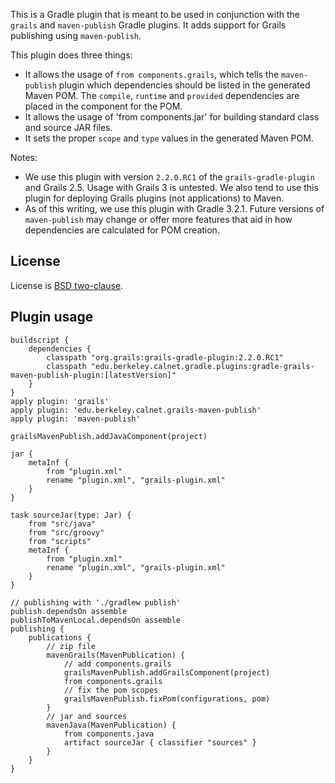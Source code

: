 This is a Gradle plugin that is meant to be used in conjunction with the
`grails` and `maven-publish` Gradle plugins.  It adds support for Grails
publishing using `maven-publish`.

This plugin does three things:
* It allows the usage of `from components.grails`, which tells the
  `maven-publish` plugin which dependencies should be listed in the
  generated Maven POM.  The `compile`, `runtime` and `provided` dependencies
  are placed in the component for the POM.
* It allows the usage of 'from components.jar' for building standard class
  and source JAR files.
* It sets the proper `scope` and `type` values in the generated Maven POM.

Notes: 
* We use this plugin with version `2.2.0.RC1` of the `grails-gradle-plugin`
  and Grails 2.5.  Usage with Grails 3 is untested.  We also tend to use
  this plugin for deploying Grails plugins (not applications) to Maven.
* As of this writing, we use this plugin with Gradle 3.2.1.  Future
  versions of `maven-publish` may change or offer more features that aid in
  how dependencies are calculated for POM creation.

## License

License is [BSD two-clause](LICENSE.txt).

## Plugin usage

```
buildscript {
    dependencies {
        classpath "org.grails:grails-gradle-plugin:2.2.0.RC1"
        classpath "edu.berkeley.calnet.gradle.plugins:gradle-grails-maven-publish-plugin:[latestVersion]"
    }
}
apply plugin: 'grails'
apply plugin: 'edu.berkeley.calnet.grails-maven-publish'
apply plugin: 'maven-publish'

grailsMavenPublish.addJavaComponent(project)

jar {
    metaInf {
        from "plugin.xml"
        rename "plugin.xml", "grails-plugin.xml"
    }
}

task sourceJar(type: Jar) {
    from "src/java"
    from "src/groovy"
    from "scripts"
    metaInf {
        from "plugin.xml"
        rename "plugin.xml", "grails-plugin.xml"
    }
}

// publishing with './gradlew publish'
publish.dependsOn assemble
publishToMavenLocal.dependsOn assemble
publishing {
    publications {
        // zip file
        mavenGrails(MavenPublication) {
            // add components.grails
            grailsMavenPublish.addGrailsComponent(project)
            from components.grails
            // fix the pom scopes
            grailsMavenPublish.fixPom(configurations, pom)
        }
        // jar and sources
        mavenJava(MavenPublication) {
            from components.java
            artifact sourceJar { classifier "sources" }
        }
    }
}
```
